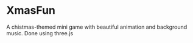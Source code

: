 XmasFun
=======
A chistmas-themed mini game with beautiful animation and background music.
Done using three.js
